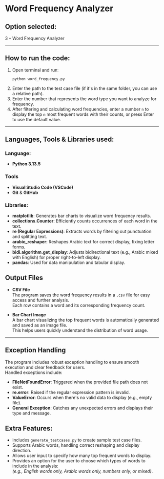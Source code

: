 # Word Frequency Analyzer

## Option selected:
3 – Word Frequency Analyzer

---

## How to run the code:

1. Open terminal and run:  
   ```bash
   python word_frequency.py
    ```
2. Enter the path to the test case file (if it's in the same folder, you can use a relative path).
3. Enter the number that represents the word type you want to analyze for frequency.
4. After filtering and calculating word frequencies, enter a number `n` to display the top `n` most frequent words with their counts, or press Enter to use the default value.

---

## Languages, Tools & Libraries used:
### Language: 
 - **Python 3.13.5**

### Tools
- **Visual Studio Code (VSCode)**
- **Git** & **GitHub**

### Libraries:

- **matplotlib**: Generates bar charts to visualize word frequency results.
- **collections.Counter**: Efficiently counts occurrences of each word in the text.
- **re (Regular Expressions)**: Extracts words by filtering out punctuation and splitting text.
- **arabic_reshaper**: Reshapes Arabic text for correct display, fixing letter forms.
- **bidi.algorithm.get_display**: Adjusts bidirectional text (e.g.,  Arabic mixed with English) for proper right-to-left display.
- **pandas**: Used for data manipulation and tabular display.

## Output Files

- **CSV File**  
  The program saves the word frequency results in a `.csv` file for easy access and further analysis.  
  Each row contains a word and its corresponding frequency count.

- **Bar Chart Image**  
  A bar chart visualizing the top frequent words is automatically generated and saved as an image file.  
  This helps users quickly understand the distribution of word usage.

---
## Exception Handling

The program includes robust exception handling to ensure smooth execution and clear feedback for users.  
Handled exceptions include:

- **FileNotFoundError**: Triggered when the provided file path does not exist.
- **re.error**: Raised if the regular expression pattern is invalid.
- **ValueError**: Occurs when there's no valid data to display (e.g., empty file).
- **General Exception**: Catches any unexpected errors and displays their type and message.

## Extra Features:
- Includes `generate_testcases.py` to create sample test case files.
- Supports Arabic words, handling correct reshaping and display direction.
- Allows user input to specify how many top frequent words to display.
- Provides an option for the user to choose which types of words to include in the analysis:  
  *(e.g., English words only, Arabic words only, numbers only, or mixed)*.

